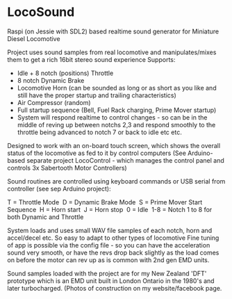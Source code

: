 # LocoSound
Raspi (on Jessie with SDL2) based realtime sound generator for Miniature Diesel Locomotive

Project uses sound samples from real locomotive and manipulates/mixes them to get a rich 16bit stereo sound experience
Supports:
- Idle + 8 notch (positions) Throttle
- 8 notch Dynamic Brake
- Locomotive Horn (can be sounded as long or as short as you like and still have the proper startup and trailing characteristics)
- Air Compressor (random)
- Full startup sequence (Bell, Fuel Rack charging, Prime Mover startup)
- System will respond realtime to control changes - so can be in the middle of reving up between notchs 2,3 and respond smoothly to the throttle being advanced to notch 7 or back to idle etc etc.

Designed to work with an on-board touch screen, which shows the overall status of the locomotive as fed to it by control computers (See Arduino-based separate project LocoControl - which manages the control panel and controls 3x Sabertooth Motor Controllers)

Sound routines are controlled using keyboard commands or USB serial from controller (see sep Arduino project):

T = Throttle Mode  
D = Dynamic Brake Mode  
S = Prime Mover Start Sequence  
H = Horn start  
J = Horn stop  
0 = Idle  
1-8 = Notch 1 to 8 for both Dynamic and Throttle

System loads and uses small WAV file samples of each notch, horn and accel/decel etc. So easy to adapt to other types of locomotive
Fine tuning of app is possible via the config file - so you can have the acceleration sound very smooth, or have the revs drop back slightly as the load comes on before the motor can rev up as is common with 2nd gen EMD units.

Sound samples loaded with the project are for my New Zealand 'DFT' prototype which is an EMD unit built in London Ontario in the 1980's and later turbocharged. (Photos of construction on my website/facebook page.
